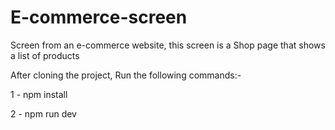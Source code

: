 # E-commerce-screen
Screen from an e-commerce website, this screen is a Shop page that shows a list of products

After cloning the project, Run the following commands:-

1 - npm install

2 - npm run dev
